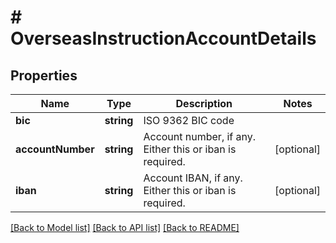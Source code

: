 # # OverseasInstructionAccountDetails

## Properties

Name | Type | Description | Notes
------------ | ------------- | ------------- | -------------
**bic** | **string** | ISO 9362 BIC code | 
**accountNumber** | **string** | Account number, if any. Either this or iban is required. | [optional] 
**iban** | **string** | Account IBAN, if any. Either this or iban is required. | [optional] 

[[Back to Model list]](../../README.md#documentation-for-models) [[Back to API list]](../../README.md#documentation-for-api-endpoints) [[Back to README]](../../README.md)


